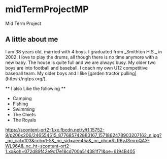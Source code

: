 # midTermProjectMP
Mid Term Project
## **A little about me**

<p>I am 38 years old, married with 4 boys.  I graduated from _Smithton H.S._ in 2002.  
I love to play the drums, all though there is no time anymore with a new baby.  
The house is quite full and we are always busy.  My older two boys are into football and baseball.  
I coach my own U12 competitive baseball team.  My older boys and I like [garden tractor pulling](https://ngtps.org/).

** I also Like the following **
* Camping
* Fishing
* Swimming
* The Chiefs
* The Royals

https://scontent-ort2-1.xx.fbcdn.net/v/t1.15752-9/p206x206/246554515_877685742883167_1571862478903207162_n.jpg?_nc_cat=103&ccb=1-5&_nc_sid=aee45a&_nc_ohc=RLR6yJSmrpQAX-WL96A&_nc_ht=scontent-ort2-1.xx&oh=072d89f42e9c17e18cd700a514381f71&oe=6194B405


 
